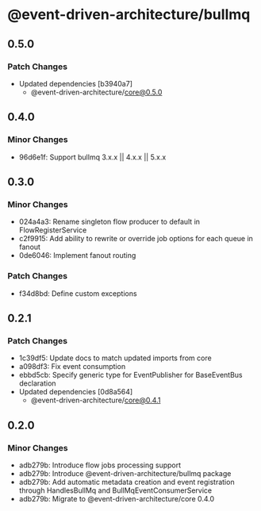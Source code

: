 # @event-driven-architecture/bullmq

## 0.5.0

### Patch Changes

- Updated dependencies [b3940a7]
  - @event-driven-architecture/core@0.5.0

## 0.4.0

### Minor Changes

- 96d6e1f: Support bullmq 3.x.x || 4.x.x || 5.x.x

## 0.3.0

### Minor Changes

- 024a4a3: Rename singleton flow producer to default in FlowRegisterService
- c2f9915: Add ability to rewrite or override job options for each queue in fanout
- 0de6046: Implement fanout routing

### Patch Changes

- f34d8bd: Define custom exceptions

## 0.2.1

### Patch Changes

- 1c39df5: Update docs to match updated imports from core
- a098df3: Fix event consumption
- ebbd5cb: Specify generic type for EventPublisher for BaseEventBus declaration
- Updated dependencies [0d8a564]
  - @event-driven-architecture/core@0.4.1

## 0.2.0

### Minor Changes

- adb279b: Introduce flow jobs processing support
- adb279b: Introduce @event-driven-architecture/bullmq package
- adb279b: Add automatic metadata creation and event registration through HandlesBullMq and BullMqEventConsumerService
- adb279b: Migrate to @event-driven-architecture/core 0.4.0
